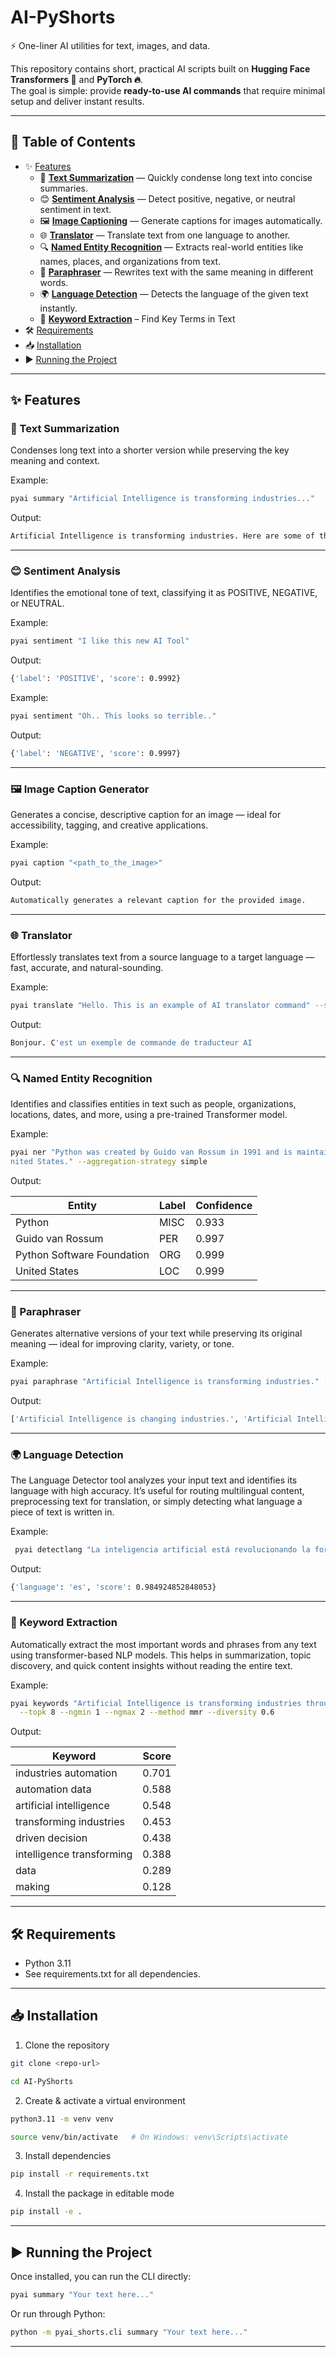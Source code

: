 # AI-PyShorts

⚡ One-liner AI utilities for text, images, and data.

This repository contains short, practical AI scripts built on **Hugging Face Transformers 🤗** and **PyTorch 🔥**.  
The goal is simple: provide **ready-to-use AI commands** that require minimal setup and deliver instant results.

---

## 🧩 Table of Contents

- ✨ [Features](#features)
  - 📝 **[Text Summarization](#-text-summarization)** — Quickly condense long text into concise summaries.
  - 😊 **[Sentiment Analysis](#-sentiment-analysis)** — Detect positive, negative, or neutral sentiment in text.
  - 🖼️ **[Image Captioning](#-image-caption-generator)** — Generate captions for images automatically.
  - 🌐 **[Translator](#-translator)** — Translate text from one language to another.
  - 🔍 **[Named Entity Recognition](#-named-entity-recognition)** — Extracts real-world entities like names, places, and organizations from text.
  - 🔄 **[Paraphraser](#-paraphraser)** — Rewrites text with the same meaning in different words.
  - 🌍 **[Language Detection](#-language-detection)** — Detects the language of the given text instantly.
  - 🔑 **[Keyword Extraction](#-keyword-extraction)** – Find Key Terms in Text
- 🛠 [Requirements](#-requirements)
- 📥 [Installation](#-installation)
- ▶️ [Running the Project](#-running-the-project)

---

## ✨ Features


### 📝 Text Summarization

Condenses long text into a shorter version while preserving the key meaning and context.

Example:

```bash
pyai summary "Artificial Intelligence is transforming industries..."
```

Output:

```bash
Artificial Intelligence is transforming industries. Here are some of the ways it's changing the way we work. Read more at CNN.com/AI.
```

---

### 😊 Sentiment Analysis

Identifies the emotional tone of text, classifying it as POSITIVE, NEGATIVE, or NEUTRAL.

Example:

```bash
pyai sentiment "I like this new AI Tool"
```

Output:

```bash
{'label': 'POSITIVE', 'score': 0.9992}
```

Example:

```bash
pyai sentiment "Oh.. This looks so terrible.."
```

Output:

```bash
{'label': 'NEGATIVE', 'score': 0.9997}
```

---

### 🖼 Image Caption Generator

Generates a concise, descriptive caption for an image — ideal for accessibility, tagging, and creative applications.

Example:

```bash
pyai caption "<path_to_the_image>"
```

Output:

```bash
Automatically generates a relevant caption for the provided image.
```

---

### 🌐 Translator

Effortlessly translates text from a source language to a target language — fast, accurate, and natural-sounding.

Example:

```bash
pyai translate "Hello. This is an example of AI translator command" --src en --tgt sp
```

Output:

```bash
Bonjour. C'est un exemple de commande de traducteur AI
```

---

### 🔍 Named Entity Recognition

Identifies and classifies entities in text such as people, organizations, locations, dates, and more, using a pre-trained Transformer model.

Example:

```bash
pyai ner "Python was created by Guido van Rossum in 1991 and is maintained by the Python Software Foundation in the U
nited States." --aggregation-strategy simple
```

Output:

| Entity | Label | Confidence |
| ------ | ---- | ----- |
| Python | MISC | 0.933 |
| Guido van Rossum | PER | 0.997 |
| Python Software Foundation | ORG | 0.999 |
| United States | LOC | 0.999 |

---

### 🔄 Paraphraser

Generates alternative versions of your text while preserving its original meaning — ideal for improving clarity, variety, or tone.

Example:

```bash
pyai paraphrase "Artificial Intelligence is transforming industries." --num 3
```

Output:

```bash
['Artificial Intelligence is changing industries.', 'Artificial Intelligence is changing the world.', 'Artificial intelligence is helping industries.']
```

---

### 🌍 Language Detection

The Language Detector tool analyzes your input text and identifies its language with high accuracy. 
It’s useful for routing multilingual content, preprocessing text for translation, or simply detecting what language a piece of text is written in.

Example:

```bash
 pyai detectlang "La inteligencia artificial está revolucionando la forma en que trabajamos y vivimos."
```

Output:

```bash
{'language': 'es', 'score': 0.984924852848053}
```

---

### 🔑 Keyword Extraction

Automatically extract the most important words and phrases from any text using transformer-based NLP models.
This helps in summarization, topic discovery, and quick content insights without reading the entire text.

Example:

```bash
pyai keywords "Artificial Intelligence is transforming industries through automation and data-driven decision making." \
  --topk 8 --ngmin 1 --ngmax 2 --method mmr --diversity 0.6
```

Output:

| Keyword | Score |
| ------ |-------|
| industries automation | 0.701 |
| automation data | 0.588 |
| artificial intelligence | 0.548 |
| transforming industries | 0.453 |
| driven decision | 0.438 |
| intelligence transforming | 0.388 |
| data | 0.289 |
| making | 0.128 |

---

## 🛠 Requirements
* Python 3.11 
* See requirements.txt for all dependencies.

---

## 📥 Installation

1. Clone the repository
```bash
git clone <repo-url>

cd AI-PyShorts
```

2. Create & activate a virtual environment
```bash
python3.11 -m venv venv

source venv/bin/activate   # On Windows: venv\Scripts\activate 
```

3. Install dependencies
```bash
pip install -r requirements.txt 
```

4. Install the package in editable mode
```bash
pip install -e . 
```

---

## ▶️ Running the Project

Once installed, you can run the CLI directly:
```bash
pyai summary "Your text here..."
```

Or run through Python:
```bash
python -m pyai_shorts.cli summary "Your text here..."
```

---

